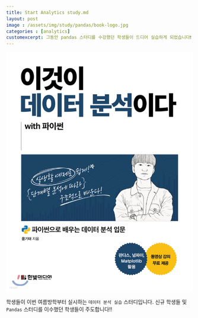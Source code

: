 ```yaml
---
title: Start Analytics study.md
layout: post
image : /assets/img/study/pandas/book-logo.jpg
categories : [analytics]
customexcerpt: 그동안 pandas 스터디를 수강했던 학생들이 드디어 실습하게 되었습니다❗
---
```


![1](/assets/img/study/pandas/book-logo.jpg)


학생들이 이번 여름방학부터 실시하는 ```데이터 분석 실습``` 스터디입니다.
신규 학생들 및 ```Pandas``` 스터디를 이수했던 학생들이 주도합니다!!